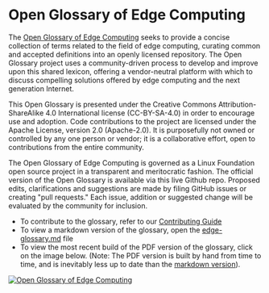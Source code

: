 # Open Glossary of Edge Computing

The [Open Glossary of Edge Computing](./edge-glossary.md) seeks to provide a concise collection of terms related to the field of edge computing, curating common and accepted definitions into an openly licensed repository. The Open Glossary project uses a community-driven process to develop and improve upon this shared lexicon, offering a vendor-neutral platform with which to discuss compelling solutions offered by edge computing and the next generation Internet.

This Open Glossary is presented under the Creative Commons Attribution-ShareAlike 4.0 International license (CC-BY-SA-4.0) in order to encourage use and adoption. Code contributions to the project are licensed under the Apache License, version 2.0 (Apache-2.0). It is purposefully not owned or controlled by any one person or vendor; it is a collaborative effort, open to contributions from the entire community.

The Open Glossary of Edge Computing is governed as a Linux Foundation open source project in a transparent and meritocratic fashion. The official version of the Open Glossary is available via this live Github repo. Proposed edits, clarifications and suggestions are made by filing GitHub issues or creating "pull requests." Each issue, addition or suggested change will be evaluated by the community for inclusion.

* To contribute to the glossary, refer to our [Contributing Guide](./CONTRITUBTING.md)
* To view a markdown version of the glossary, open the [edge-glossary.md](./edge-glossary.md) file
* To view the most recent build of the PDF version of the glossary, click on the image below. (Note: The PDF version is built by hand from time to time, and is inevitably less up to date than the [markdown version](./edge-glossary.md)).

[![Open Glossary of Edge Computing](https://www.stateoftheedge.com/wp-content/uploads/2018/06/open-glossary-cover-789x1024.png)](https://www.stateoftheedge.com/wp-content/uploads/2018/06/Open_Glossary_Edge_Computing.pdf)
